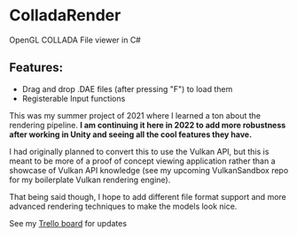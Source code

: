 # ColladaRender

OpenGL COLLADA File viewer in C#

## Features:

 - Drag and drop .DAE files (after pressing "F") to load them
 - Registerable Input functions

This was my summer project of 2021 where I learned a ton about the rendering pipeline.
**I am continuing it here in 2022 to add more robustness after working in Unity and seeing all the cool features they have.**


I had originally planned to convert this to use the Vulkan API, but this is meant to be more of a proof of concept viewing application rather than a showcase of Vulkan API knowledge (see my upcoming VulkanSandbox repo for my boilerplate Vulkan rendering engine).

That being said though, I hope to add different file format support and more advanced rendering techniques to make the models look nice.

See my [Trello board](https://trello.com/b/elj6haO8/colladarender) for updates